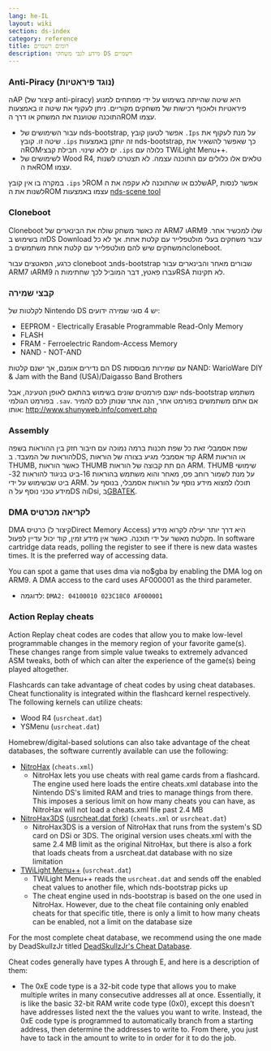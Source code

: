 ```yaml
---
lang: he-IL
layout: wiki
section: ds-index
category: reference
title: רומים רשמיים
description: מידע לגבי משחקי DS רשמיים
---
```


### Anti-Piracy (נוגד פיראטיות)
הAP (קיצור של anti-piracy) היא שיטה שהייתה בשימוש על ידי מפתחים למנוע פיראטיות ולאכוף רכישות של משחקים מקוריים. ניתן לעקוף את שיטה זו באמצעות התוכנה שטוענת את המשחק או דרך הROM עצמו.

- עבור השימושים של nds-bootstrap, אפשר לטעון קובץ `.Ips` על מנת לעקוף את שיטה זו. קובץ `.ips` זה יותקן באמצעות nds-bootstrap, כך שאפשר להשאיר את הROMים ללא שינוי. חבילת קבצי `.ips` כלולה עם TWiLight Menu++.
- לשימושים של Wood R4, טלאים אלו כלולים עם התוכנה עצמה. לא תצטרכו לשנות את הROM עצמו.

במקרה בו אין קובץ `.ips` לROM שלכם או שהתוכנה לא עקפה את הAP, אפשר לנסות לשנות את הROM עצמו באמצעות [nds-scene tool](https://gbatemp.net/download/retrogamefan-nds-rom-tool-v1-0_b1215.35735/)

### Cloneboot
Cloneboot זה כאשר משחק שולח את הבינארים של ARM7 וARM9 שלו למכשיר אחר. זה בשימוש בDS Download עבור משחקים בעלי מולטפלייר עם קלטת אחת. אך לא כל המשחקים שיש להם מולטפלייר עם קלטת אחת משתמשים בcloneboot.

כרגע, הפאטצים עבור cloneboot בnds-bootstrap שבורים מאחר והבינארים עבור ARM7 וARM9 עברו פאטץ, דבר המוביל לכך שחתימות הRSA לא תקינות.

### קבצי שמירה
לקלטות של Nintendo DS יש 4 סוגי שמירה ידועים:

- EEPROM - Electrically Erasable Programmable Read-Only Memory
- FLASH
- FRAM - Ferroelectric Random-Access Memory
- NAND - NOT-AND

הם נדירים אומנם, אך ישנם קלטות DS עם שמירות מבוססות NAND: WarioWare DIY & Jam with the Band (USA)/Daigasso Band Brothers

ישנם פורמטים שונים בשימוש בהתאם לאופן הטעינה, אבל nds-bootstrap משתמש בפורמט הגולמי `.sav`. אם אתם משתמשים בפורמט אחר, הנה אתר שנותן לכם להמיר אותו: http://www.shunyweb.info/convert.php

### Assembly
שפת אסמבלי זאת כל שפת תכנות ברמה נמוכה עם חיבור חזק בין ההוראות בשפה להוראות של המעבד. בDS, קוד אסמבלי מגיע בצורה של הוראות ARM או הוראות THUMB, כאשר הוראות THUMB הם תת קבוצה של הוראות ARM. THUMB שימושי על מנת לשמור רוחב פס, מאחר והוא משתמש בהוראות 16-ביט בניגוד להוראות 32-ביט שבשימוש על ידי ARM. תוכלו למצוא מידע נוסף על הוראות אסמבלי, בנוסף על מידע טכני נוסף על הDS והDsi, ב[GBATEK](https://problemkaputt.de/gbatek.htm).

### DMA לקריאה מכרטיס
DMA כרטיס (קיצור לDirect Memory Access) היא דרך יותר יעילה לקרוא מידע מקלטת מאשר על ידי תוכנה. כאשר אין מידע זמין, קוד יכול עדיין לפעול. In software cartridge data reads, polling the register to see if there is new data wastes times. It is the preferred way of accessing data.

You can spot a game that uses dma via no$gba by enabling the DMA log on ARM9. A DMA access to the card uses AF000001 as the third parameter.
- לדוגמה: `DMA2: 04100010 023C18C0 AF000001`

### Action Replay cheats
Action Replay cheat codes are codes that allow you to make low-level programmable changes in the memory region of your favorite game(s). These changes range from simple value tweaks to extremely advanced ASM tweaks, both of which can alter the experience of the game(s) being played altogether.

Flashcards can take advantage of cheat codes by using cheat databases. Cheat functionality is integrated within the flashcard kernel respectively. The following kernels can utilize cheats:
- Wood R4 (`usrcheat.dat`)
- YSMenu (`usrcheat.dat`)

Homebrew/digital-based solutions can also take advantage of the cheat databases, the software currently available can use the following:
- [NitroHax](https://www.chishm.com/NitroHax) (`cheats.xml`)
   - NitroHax lets you use cheats with real game cards from a flashcard. The engine used here loads the entire cheats.xml database into the Nintendo DS's limited RAM and tries to manage things from there. This imposes a serious limit on how many cheats you can have, as NitroHax will not load a cheats.xml file past 2.4 MB
- [NitroHax3DS](https://github.com/ahezard/NitroHax3DS/releases) ([usrcheat.dat fork](https://github.com/Epicpkmn11/NitroHax3DS/releases)) (`cheats.xml` or `usrcheat.dat`)
   - NitroHax3DS is a version of NitroHax that runs from the system's SD card on DSi or 3DS. The original version uses cheats.xml with the same 2.4 MB limit as the original NitroHax, but there is also a fork that loads cheats from a usrcheat.dat database with no size limitation
- [TWiLight Menu++](https://github.com/DS-Homebrew/TWiLightMenu/releases) (`usrcheat.dat`)
   - TWiLight Menu++ reads the `usrcheat.dat` and sends off the enabled cheat values to another file, which nds-bootstrap picks up
   - The cheat engine used in nds-bootstrap is based on the one used in NitroHax. However, due to the cheat file containing only enabled cheats for that specific title, there is only a limit to how many cheats can be enabled, not a limit on the database size

For the most complete cheat database, we recommend using the one made by DeadSkullzJr titled [DeadSkullzJr's Cheat Database](https://gbatemp.net/threads/deadskullzjrs-nds-cheat-databases.488711).

Cheat codes generally have types A through E, and here is a description of them:

- The 0xE code type is a 32-bit code type that allows you to make multiple writes in many consecutive addresses all at once. Essentially, it is like the basic 32-bit RAM write code type (0x0), except this doesn't have addresses listed next the the values you want to write. Instead, the 0xE code type is programmed to automatically branch from a starting address, then determine the addresses to write to. From there, you just have to tack in the amount to write to in order for it to do the job.
